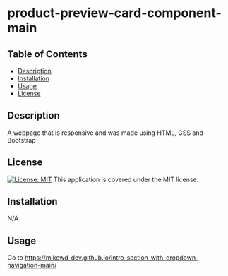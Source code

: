 # product-preview-card-component-main


## Table of Contents
- [Description](#description)
- [Installation](#installation)
- [Usage](#usage)
- [License](#license)


## Description
A webpage that is responsive and was made using HTML, CSS and Bootstrap 



## License
[![License: MIT](https://img.shields.io/badge/License-MIT-yellow.svg)](https://opensource.org/licenses/MIT)
This application is covered under the MIT license.

## Installation
N/A


## Usage

Go to https://mikewd-dev.github.io/intro-section-with-dropdown-navigation-main/ 
